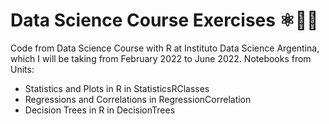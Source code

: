 # Data Science Course Exercises ⚛️👩‍💻
Code from Data Science Course with R at Instituto Data Science Argentina, which I will be taking from February 2022 to June 2022.
Notebooks from Units:
* Statistics and Plots in R in StatisticsRClasses
* Regressions and Correlations in RegressionCorrelation 
* Decision Trees in R in DecisionTrees
